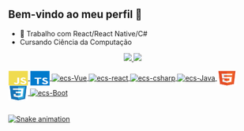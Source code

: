 ## Bem-vindo ao meu perfil 🤪

- 👷 Trabalho com React/React Native/C#
- Cursando Ciência da Computação 

<div align="center">
  <a href="https://github.com/evandrocsjr">
  <img height="180em" src="https://github-readme-stats-sigma-five.vercel.app/api?username=evandrocsjr&show_icons=true&theme=dracula&include_all_commits=true&count_private=true"/>
  <img height="180em" src="https://github-readme-stats-sigma-five.vercel.app/api/top-langs/?username=evandrocsjr&layout=compact&langs_count=7&theme=dark"/>
</div>
<div style="display: inline_block"><br>
  <img align="center" alt="ecs-Js" height="30" width="40" src="https://raw.githubusercontent.com/devicons/devicon/master/icons/javascript/javascript-plain.svg">
  <img align="center" alt="ecs-Ts" height="30" width="40" src="https://raw.githubusercontent.com/devicons/devicon/master/icons/typescript/typescript-plain.svg">
  <img align="center" alt="ecs-Vue" height="30" width="40" src="https://cdn.jsdelivr.net/gh/devicons/devicon/icons/vuejs/vuejs-original.svg">
  <img align="center" alt="ecs-react" height="30" width="40" src="https://cdn.jsdelivr.net/gh/devicons/devicon/icons/react/react-original.svg" />
  <img align="center" alt="ecs-csharp" height="30" width="40" src="https://cdn.jsdelivr.net/gh/devicons/devicon@latest/icons/csharp/csharp-original.svg" />
  <img align="center" alt="ecs-Java" height="30" width="40" src="https://cdn.jsdelivr.net/gh/devicons/devicon/icons/java/java-original-wordmark.svg" />
  <img align="center" alt="ecs-HTML" height="30" width="40" src="https://raw.githubusercontent.com/devicons/devicon/master/icons/html5/html5-original.svg">
  <img align="center" alt="ecs-CSS" height="30" width="40" src="https://raw.githubusercontent.com/devicons/devicon/master/icons/css3/css3-original.svg">
  <img align="center" alt="ecs-Boot" height="30" width="40" src="https://cdn.jsdelivr.net/gh/devicons/devicon/icons/bootstrap/bootstrap-original.svg" />
</div>
  
##
  
![Snake animation](https://github.com/evandrocsjr/evandrocsjr/blob/output/github-contribution-grid-snake.svg)

